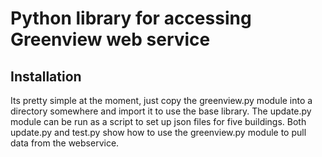 Python library for accessing Greenview web service
=============

Installation
-------

Its pretty simple at the moment, just copy the greenview.py module into a directory somewhere and import it to use the base library.
The update.py module can be run as a script to set up json files for five buildings.
Both update.py and test.py show how to use the greenview.py module to pull data from the webservice.